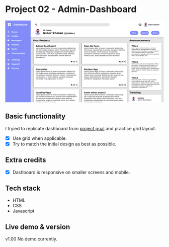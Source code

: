 # Project 02 - Admin-Dashboard

![Screenshoot of the finnished project.](assets/screenshot.png)

## Basic functionality

I tryied to replicate dashboard from [project goal](assets/project-goal.png) and practice grid layout.
- [x] Use grid when applicable.
- [x] Try to match the initial design as best as possible.

## Extra credits
- [x] Dashboard is responsive on smaller screens and mobile.

## Tech stack

- HTML
- CSS
- Javascript

## Live demo & version
v1.00
No demo currently.
